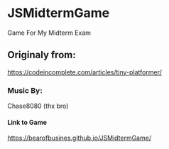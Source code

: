 # JSMidtermGame
Game For My Midterm Exam
## Originaly from:
https://codeincomplete.com/articles/tiny-platformer/
### Music By:
Chase8080 (thx bro)
#### Link to Game
https://bearofbusines.github.io/JSMidtermGame/
